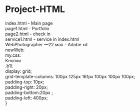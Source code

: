 # Project-HTML
index.html - Main page<br>
page1.html - Portfolio<br>
page2.html - check in<br>
service1.html - service in index.html<br>
WebPhotographer —22 мая - Adobe xd<br>
newWeb:<br>
my.css:<br>
Кнопки<br>
.b1{<br>
    display: grid;<br>
    grid-template-columns: 100px 125px 161px 100px 100px 100px; <br>
    padding-top: 10px;<br>
    padding-right: 20px;<br>
    padding-bottom:20px ;<br>
    padding-left: 400px;  <br>
}<br>

